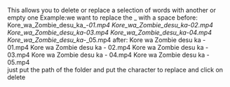 This allows you to delete or replace a selection of words with another or empty one
Example:we want to replace the _ with a space
before: 
Kore_wa_Zombie_desu_ka_-_01.mp4 
Kore_wa_Zombie_desu_ka_-_02.mp4 
Kore_wa_Zombie_desu_ka_-_03.mp4 
Kore_wa_Zombie_desu_ka_-_04.mp4 
Kore_wa_Zombie_desu_ka_-_05.mp4 
after: 
Kore wa Zombie desu ka - 01.mp4 
Kore wa Zombie desu ka - 02.mp4 
Kore wa Zombie desu ka - 03.mp4 
Kore wa Zombie desu ka - 04.mp4 
Kore wa Zombie desu ka - 05.mp4  
just put the path of the folder and put the character to replace and click on delete
